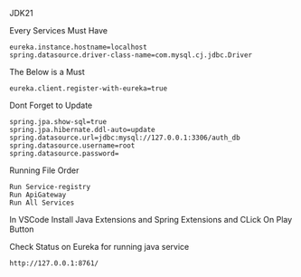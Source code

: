 JDK21

Every Services Must Have
```
eureka.instance.hostname=localhost
spring.datasource.driver-class-name=com.mysql.cj.jdbc.Driver
```

The Below is a Must
```
eureka.client.register-with-eureka=true
```
Dont Forget to Update

```
spring.jpa.show-sql=true
spring.jpa.hibernate.ddl-auto=update
spring.datasource.url=jdbc:mysql://127.0.0.1:3306/auth_db
spring.datasource.username=root
spring.datasource.password=
````

Running File Order
```
Run Service-registry
Run ApiGateway
Run All Services
```

In VSCode Install Java Extensions and Spring Extensions and CLick On Play Button

Check Status on Eureka for running java service
```
http://127.0.0.1:8761/
```
